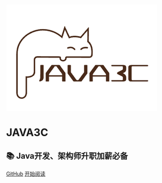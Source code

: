 ![logo](assets/rameo/logo.png)

# JAVA3C 

## 📚 Java开发、架构师升职加薪必备

[GitHub](<https://github.com/rameosu/java3c>)
[开始阅读](README.md)

